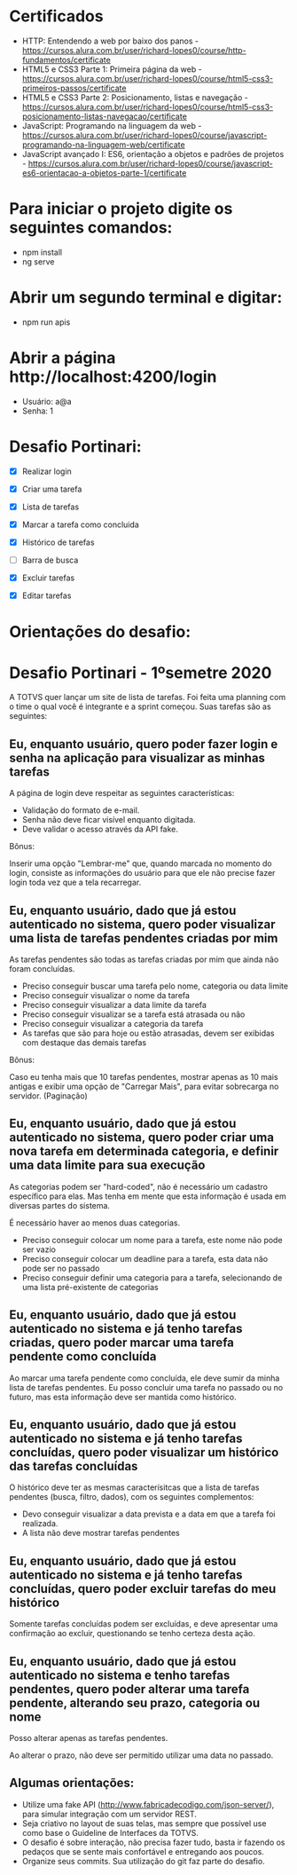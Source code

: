# Certificados
* HTTP: Entendendo a web por baixo dos panos - https://cursos.alura.com.br/user/richard-lopes0/course/http-fundamentos/certificate
* HTML5 e CSS3 Parte 1: Primeira página da web - https://cursos.alura.com.br/user/richard-lopes0/course/html5-css3-primeiros-passos/certificate
* HTML5 e CSS3 Parte 2: Posicionamento, listas e navegação - https://cursos.alura.com.br/user/richard-lopes0/course/html5-css3-posicionamento-listas-navegacao/certificate
* JavaScript: Programando na linguagem da web - https://cursos.alura.com.br/user/richard-lopes0/course/javascript-programando-na-linguagem-web/certificate
* JavaScript avançado I: ES6, orientação a objetos e padrões de projetos - https://cursos.alura.com.br/user/richard-lopes0/course/javascript-es6-orientacao-a-objetos-parte-1/certificate

# Para iniciar o projeto digite os seguintes comandos:
* npm install
* ng serve

# Abrir um segundo terminal e digitar:
* npm run apis

# Abrir a página http://localhost:4200/login
* Usuário: a@a
* Senha: 1

# Desafio Portinari:
- [x] Realizar login 
- [x] Criar uma tarefa
- [x] Lista de tarefas
- [x] Marcar a tarefa como concluida
- [x] Histórico de tarefas
- [ ] Barra de busca 
- [x] Excluir tarefas
- [x] Editar tarefas


# Orientações do desafio:
# Desafio Portinari - 1ºsemetre 2020

A TOTVS quer lançar um site de lista de tarefas. Foi feita uma planning com o time o qual você é integrante e a sprint começou. Suas tarefas são as seguintes:

## Eu, enquanto usuário, quero poder fazer login e senha na aplicação para visualizar as minhas tarefas

A página de login deve respeitar as seguintes características:

* Validação do formato de e-mail.
* Senha não deve ficar visível enquanto digitada.
* Deve validar o acesso através da API fake.

Bônus:

Inserir uma opção "Lembrar-me" que, quando marcada no momento do login, consiste as informações do usuário para que ele não precise fazer login toda vez que a tela recarregar.

## Eu, enquanto usuário, dado que já estou autenticado no sistema, quero poder visualizar uma lista de tarefas pendentes criadas por mim

As tarefas pendentes são todas as tarefas criadas por mim que ainda não foram concluídas.

* Preciso conseguir buscar uma tarefa pelo nome, categoria ou data limite
* Preciso conseguir visualizar o nome da tarefa
* Preciso conseguir visualizar a data limite da tarefa
* Preciso conseguir visualizar se a tarefa está atrasada ou não
* Preciso conseguir visualizar a categoria da tarefa
* As tarefas que são para hoje ou estão atrasadas, devem ser exibidas com destaque das demais tarefas

Bônus:

Caso eu tenha mais que 10 tarefas pendentes, mostrar apenas as 10 mais antigas e exibir uma opção de "Carregar Mais", para evitar sobrecarga no servidor. (Paginação)

## Eu, enquanto usuário, dado que já estou autenticado no sistema, quero poder criar uma nova tarefa em determinada categoria, e definir uma data limite para sua execução

As categorias podem ser "hard-coded", não é necessário um cadastro específico para elas. Mas tenha em mente que esta informação é usada em diversas partes do sistema.

É necessário haver ao menos duas categorias.

* Preciso conseguir colocar um nome para a tarefa, este nome não pode ser vazio
* Preciso conseguir colocar um deadline para a tarefa, esta data não pode ser no passado
* Preciso conseguir definir uma categoria para a tarefa, selecionando de uma lista pré-existente de categorias

## Eu, enquanto usuário, dado que já estou autenticado no sistema e já tenho tarefas criadas, quero poder marcar uma tarefa pendente como concluída

Ao marcar uma tarefa pendente como concluída, ele deve sumir da minha lista de tarefas pendentes. Eu posso concluir uma tarefa no passado ou no futuro, mas esta informação deve ser mantida como histórico.

## Eu, enquanto usuário, dado que já estou autenticado no sistema e já tenho tarefas concluídas, quero poder visualizar um histórico das tarefas concluídas

O histórico deve ter as mesmas caracterísitcas que a lista de tarefas pendentes (busca, filtro, dados), com os seguintes complementos:

* Devo conseguir visualizar a data prevista e a data em que a tarefa foi realizada.
* A lista não deve mostrar tarefas pendentes

## Eu, enquanto usuário, dado que já estou autenticado no sistema e já tenho tarefas concluídas, quero poder excluir tarefas do meu histórico

Somente tarefas concluídas podem ser excluídas, e deve apresentar uma confirmação ao excluir, questionando se tenho certeza desta ação.

## Eu, enquanto usuário, dado que já estou autenticado no sistema e tenho tarefas pendentes, quero poder alterar uma tarefa pendente, alterando seu prazo, categoria ou nome

Posso alterar apenas as tarefas pendentes.

Ao alterar o prazo, não deve ser permitido utilizar uma data no passado.



## Algumas orientações:

* Utilize uma fake API (http://www.fabricadecodigo.com/json-server/), para simular integração com um servidor REST.
* Seja criativo no layout de suas telas, mas sempre que possível use como base o Guideline de Interfaces da TOTVS.
* O desafio é sobre interação, não precisa fazer tudo, basta ir fazendo os pedaços que se sente mais confortável e entregando aos poucos.
* Organize seus commits. Sua utilização do git faz parte do desafio.
